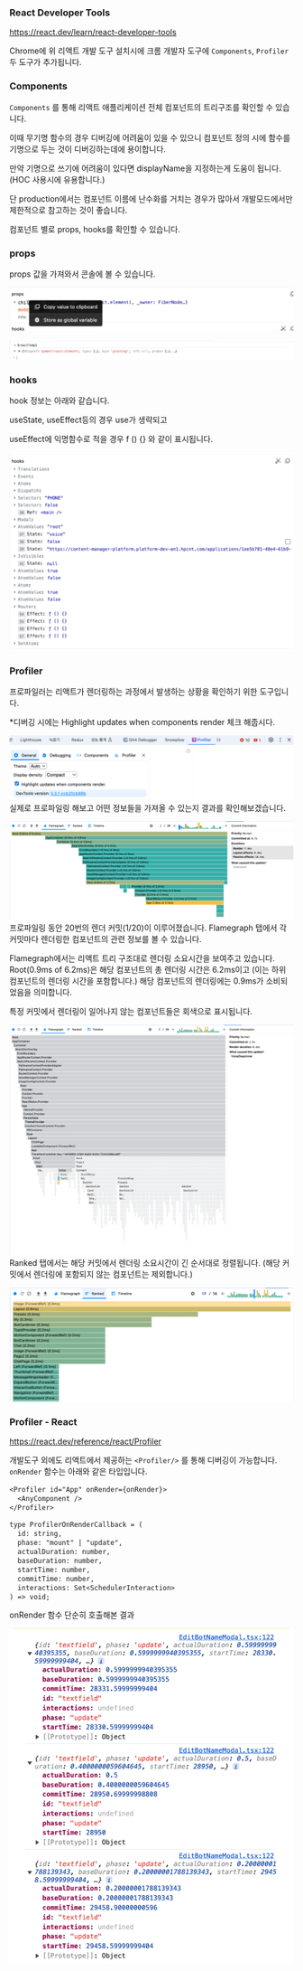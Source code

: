 ### **React Developer Tools**

https://react.dev/learn/react-developer-tools

Chrome에 위 리액트 개발 도구 설치시에 크롬 개발자 도구에 `Components`, `Profiler` 두 도구가 추가됩니다.

### Components

`Components` 를 통해 리액트 애플리케이션 전체 컴포넌트의 트리구조를 확인할 수 있습니다.

이때 무기명 함수의 경우 디버깅에 어려움이 있을 수 있으니 컴포넌트 정의 시에 함수를 기명으로 두는 것이 디버깅하는데에 용이합니다.

만약 기명으로 쓰기에 어려움이 있다면 displayName을 지정하는게 도움이 됩니다. (HOC 사용시에 유용합니다.)

단 production에서는 컴포넌트 이름에 난수화를 거치는 경우가 많아서 개발모드에서만 제한적으로 참고하는 것이 좋습니다.

컴포넌트 별로 props, hooks를 확인할 수 있습니다.

### props

props 값을 가져와서 콘솔에 볼 수 있습니다.

![Alt text](image.png)

![Alt text](image-1.png)

### hooks

hook 정보는 아래와 같습니다.

useState, useEffect등의 경우 use가 생략되고

useEffect에 익명함수로 적을 경우 f () {} 와 같이 표시됩니다.

![Alt text](image-2.png)

### Profiler

프로파일러는 리액트가 렌더링하는 과정에서 발생하는 상황을 확인하기 위한 도구입니다.

\*디버깅 시에는 Highlight updates when components render 체크 해줍시다.

![Alt text](image-3.png)
실제로 프로파일링 해보고 어떤 정보들을 가져올 수 있는지 결과를 확인해보겠습니다.

![Alt text](image-4.png)
프로파일링 동안 20번의 렌더 커밋(1/20)이 이루어졌습니다. Flamegraph 탭에서 각 커밋마다 렌더링한 컴포넌트의 관련 정보를 볼 수 있습니다.

Flamegraph에서는 리액트 트리 구조대로 렌더링 소요시간을 보여주고 있습니다. Root(0.9ms of 6.2ms)은 해당 컴포넌트의 총 렌더링 시간은 6.2ms이고 (이는 하위 컴포넌트의 렌더링 시간을 포함합니다.) 해당 컴포넌트의 렌더링에는 0.9ms가 소비되었음을 의미합니다.

특정 커밋에서 렌더링이 일어나지 않는 컴포넌트들은 회색으로 표시됩니다.

![Alt text](image-5.png)
Ranked 탭에서는 해당 커밋에서 렌더링 소요시간이 긴 순서대로 정렬됩니다. (해당 커밋에서 렌더링에 포함되지 않는 컴포넌트는 제외합니다.)

![Alt text](image-6.png)

### Profiler - React

https://react.dev/reference/react/Profiler

개발도구 외에도 리액트에서 제공하는 `<Profiler/>` 를 통해 디버깅이 가능합니다. `onRender` 함수는 아래와 같은 타입입니다.

```tsx
<Profiler id="App" onRender={onRender}>
  <AnyComponent />
</Profiler>
```

```tsx
type ProfilerOnRenderCallback = (
  id: string,
  phase: "mount" | "update",
  actualDuration: number,
  baseDuration: number,
  startTime: number,
  commitTime: number,
  interactions: Set<SchedulerInteraction>
) => void;
```

onRender 함수 단순히 호출해본 결과

![Alt text](image-7.png)
